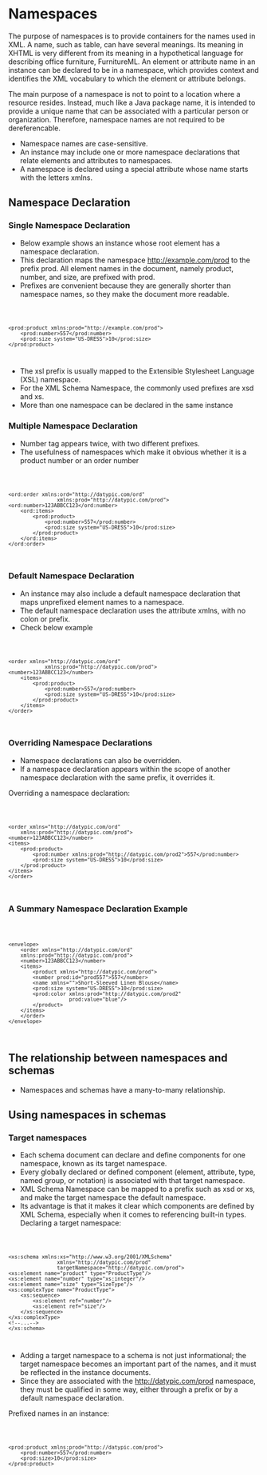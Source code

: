 # Namespaces

The purpose of namespaces is to provide containers  for the names used in XML. A name, such as table, can have several
meanings. Its meaning in XHTML is very different from its meaning  in a hypothetical language for describing office 
furniture, FurnitureML. An element or attribute name in an instance can be declared to be in  a namespace, which 
provides context and identifies the XML vocabulary to which the element or attribute belongs.

The main purpose of a namespace is not to point to a location where a resource resides. Instead, much like a Java 
package name, it is intended to provide a unique name that can be associated with a particular person or organization. 
Therefore, namespace names are not required to be dereferencable.

- Namespace names are case-sensitive.
- An instance may include one or more namespace declarations that relate elements and attributes to namespaces.
- A namespace is declared using a special attribute whose name starts with the letters xmlns. 

## Namespace Declaration

### Single Namespace Declaration

- Below example shows an instance whose root element has a namespace declaration.
- This declaration maps the namespace http://example.com/prod to the prefix prod. All element names in the
  document, namely product, number, and size, are prefixed with prod.
- Prefixes are convenient because they are generally shorter than namespace names, so they make the document more readable.

<code>

    <prod:product xmlns:prod="http://example.com/prod">
        <prod:number>557</prod:number>
        <prod:size system="US-DRESS">10</prod:size>
    </prod:product>

</code>

- The xsl prefix is usually mapped to the Extensible Stylesheet Language (XSL) namespace.
- For the XML Schema Namespace, the commonly used prefixes are xsd and xs.
- More than one namespace can be declared in the same instance

### Multiple Namespace Declaration

- Number tag appears twice, with two different prefixes.
- The usefulness of namespaces which make it obvious whether it is a product number or an order number

<code>

    <ord:order xmlns:ord="http://datypic.com/ord"
                    xmlns:prod="http://datypic.com/prod">
    <ord:number>123ABBCC123</ord:number>
        <ord:items>
            <prod:product>
                <prod:number>557</prod:number>
                <prod:size system="US-DRESS">10</prod:size>
            </prod:product>
        </ord:items>
    </ord:order>

</code>

### Default Namespace Declaration

- An instance may also include a default namespace declaration that maps unprefixed element names to a namespace.
- The default namespace declaration uses the attribute xmlns, with no colon or prefix.
- Check below example

<code>

    <order xmlns="http://datypic.com/ord"
                xmlns:prod="http://datypic.com/prod">
    <number>123ABBCC123</number>
        <items>
            <prod:product>
                <prod:number>557</prod:number>
                <prod:size system="US-DRESS">10</prod:size>
            </prod:product>
        </items>
    </order>

</code>

### Overriding Namespace Declarations

- Namespace declarations can also be overridden.
- If a namespace declaration appears within the scope of another namespace declaration with the same prefix, it overrides it.

Overriding a namespace declaration:

<code>

    <order xmlns="http://datypic.com/ord"
        xmlns:prod="http://datypic.com/prod">
    <number>123ABBCC123</number>
    <items>
        <prod:product>
            <prod:number xmlns:prod="http://datypic.com/prod2">557</prod:number>
            <prod:size system="US-DRESS">10</prod:size>
        </prod:product>
    </items>
    </order>

</code>

### A Summary Namespace Declaration Example



<code>

    <envelope>
        <order xmlns="http://datypic.com/ord"
        xmlns:prod="http://datypic.com/prod">
        <number>123ABBCC123</number>
        <items>
            <product xmlns="http://datypic.com/prod">
            <number prod:id="prod557">557</number>
            <name xmlns="">Short-Sleeved Linen Blouse</name>
            <prod:size system="US-DRESS">10</prod:size>
            <prod:color xmlns:prod="http://datypic.com/prod2"
                        prod:value="blue"/>
            </product>
        </items>
        </order>
    </envelope>

</code>

## The relationship between namespaces and schemas

- Namespaces and schemas have a many-to-many relationship.

## Using namespaces in schemas

### Target namespaces

- Each schema document can declare and define components for one namespace, known as its target namespace.
- Every globally declared or defined component (element, attribute, type, named group, or notation) is associated with 
that target namespace.
- XML Schema Namespace can be mapped to a prefix such as xsd or xs, and make the target namespace the default namespace.
- Its advantage is that it makes it clear which components are defined by XML Schema, especially when it comes to 
referencing built-in types.
Declaring a target namespace:

<code>

    <xs:schema xmlns:xs="http://www.w3.org/2001/XMLSchema"
                    xmlns="http://datypic.com/prod"
                    targetNamespace="http://datypic.com/prod">
    <xs:element name="product" type="ProductType"/>
    <xs:element name="number" type="xs:integer"/>
    <xs:element name="size" type="SizeType"/>
    <xs:complexType name="ProductType">
        <xs:sequence>
            <xs:element ref="number"/>
            <xs:element ref="size"/>
        </xs:sequence>
    </xs:complexType>
    <!--...-->
    </xs:schema>

</code>

- Adding a target namespace to a schema is not just informational; the target namespace becomes an important part of
the names, and it must be reflected in the instance documents.
- Since they are associated with the http://datypic.com/prod namespace, they must be qualified in some way, either 
through a prefix or by a default namespace declaration.

  
Prefixed names in an instance:

<code>

    <prod:product xmlns:prod="http://datypic.com/prod">
        <prod:number>557</prod:number>
        <prod:size>10</prod:size>
    </prod:product>

</code>

